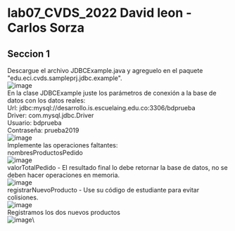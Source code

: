 # lab07_CVDS_2022 David leon - Carlos Sorza
## Seccion 1
Descargue el archivo JDBCExample.java y agreguelo en el paquete "edu.eci.cvds.sampleprj.jdbc.example".\
![image](https://user-images.githubusercontent.com/98216838/159819715-b0213999-b80d-446b-9937-25c70e4d1f36.png)\
En la clase JDBCExample juste los parámetros de conexión a la base de datos con los datos reales:\
Url: jdbc:mysql://desarrollo.is.escuelaing.edu.co:3306/bdprueba\
Driver: com.mysql.jdbc.Driver\
Usuario: bdprueba\
Contraseña: prueba2019\
![image](https://user-images.githubusercontent.com/98216838/159822276-18f9faa8-9c4b-4462-bd28-39ae33a52da4.png)\
Implemente las operaciones faltantes:\
nombresProductosPedido\
![image](https://user-images.githubusercontent.com/98216838/159823591-f3688ef3-54d6-400a-a813-89ad9d597436.png)\
valorTotalPedido - El resultado final lo debe retornar la base de datos, no se deben hacer operaciones en memoria.\
![image](https://user-images.githubusercontent.com/98216838/159823562-8e3f762a-b0b5-430d-9f20-1f394aa0df07.png)\
registrarNuevoProducto - Use su código de estudiante para evitar colisiones.\
![image](https://user-images.githubusercontent.com/98216838/159823525-97e4f7e5-3b4f-4806-aff0-e3cbc3e04d1f.png)\
Registramos los dos nuevos productos\
![image](https://user-images.githubusercontent.com/98216838/159822355-f714458d-f3f7-464a-ae15-1f2bb7270419.png)\

